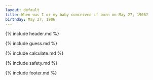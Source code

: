 ```yaml
---
layout: default
title: When was I or my baby conceived if born on May 27, 1906?
birthday: May 27, 1906
---
```


{% include header.md %}

{% include guess.md %}

{% include calculate.md %}

{% include safety.md %}

{% include footer.md %}



